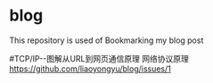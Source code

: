 # blog
This repository is  used of Bookmarking my blog post

#TCP/IP--图解从URL到网页通信原理
网络协议原理
https://github.com/liaoyongyu/blog/issues/1

